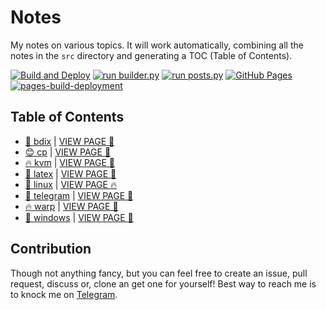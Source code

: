 # Notes

My notes on various topics. It will work automatically, combining all the notes in the `src` directory and generating a TOC (Table of Contents).

[![Build and Deploy](https://github.com/SharafatKarim/notes/actions/workflows/action.yml/badge.svg)](https://github.com/SharafatKarim/notes/actions/workflows/action.yml)
[![run builder.py](https://github.com/SharafatKarim/notes/actions/workflows/action.yml/badge.svg)](https://github.com/SharafatKarim/notes/actions/workflows/action.yml)
[![run posts.py](https://github.com/SharafatKarim/notes/actions/workflows/posts.yml/badge.svg)](https://github.com/SharafatKarim/notes/actions/workflows/posts.yml)
[![GitHub Pages](https://github.com/SharafatKarim/notes/actions/workflows/gh-pages.yml/badge.svg)](https://github.com/SharafatKarim/notes/actions/workflows/gh-pages.yml)
[![pages-build-deployment](https://github.com/SharafatKarim/notes/actions/workflows/pages/pages-build-deployment/badge.svg)](https://github.com/SharafatKarim/notes/actions/workflows/pages/pages-build-deployment)


## Table of Contents

- [🎸 bdix](src/bdix.md) | [VIEW PAGE 🌈](https://sharafat.is-a.dev/notes/bdix)
- [😊 cp](src/cp.md) | [VIEW PAGE 👾](https://sharafat.is-a.dev/notes/cp)
- [🔥 kvm](src/kvm.md) | [VIEW PAGE 🍕](https://sharafat.is-a.dev/notes/kvm)
- [🎉 latex](src/latex.md) | [VIEW PAGE 🚀](https://sharafat.is-a.dev/notes/latex)
- [🤖 linux](src/linux.md) | [VIEW PAGE 🔥](https://sharafat.is-a.dev/notes/linux)
- [🌈 telegram](src/telegram.md) | [VIEW PAGE 🍕](https://sharafat.is-a.dev/notes/telegram)
- [🔥 warp](src/warp.md) | [VIEW PAGE 👾](https://sharafat.is-a.dev/notes/warp)
- [🌟 windows](src/windows.md) | [VIEW PAGE 👾](https://sharafat.is-a.dev/notes/windows)

## Contribution

Though not anything fancy, but you can feel free to create an issue, pull request, discuss or, clone an get one for yourself!
Best way to reach me is to knock me on [Telegram](https://t.me/SharafatKarim).

